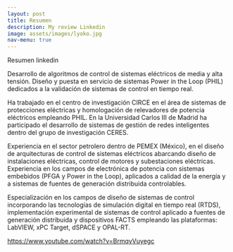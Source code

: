 ```yaml
---
layout: post
title: Resumen
description: My review Linkedin
image: assets/images/lyoko.jpg
nav-menu: true
---
```


Resumen linkedin

Desarrollo de algoritmos de control de sistemas eléctricos de media y alta tensión. Diseño y puesta en servicio de sistemas Power in the Loop (PHIL) dedicados a la validación de sistemas de control en tiempo real. 

Ha trabajado en el centro de investigación CIRCE en el área de sistemas de protecciones eléctricas y homologación de relevadores de potencia eléctricos empleando PHIL. En la Universidad Carlos III de Madrid ha participado el desarrollo de sistemas de gestión de redes inteligentes dentro del grupo de investigación CERES.

Experiencia en el sector petrolero dentro de PEMEX (México), en el diseño de arquitecturas de control de sistemas eléctricos abarcando diseño de instalaciones eléctricas, control de motores y subestaciones eléctricas. Experiencia en los campos de electrónica de potencia con sistemas embebidos (PFGA y Power in the Loop), aplicados a calidad de la energía y a sistemas de fuentes de generación distribuida controlables.

Especialización en los campos de diseño de sistemas de control incorporando las tecnologías de simulación digital en tiempo real (RTDS), implementación experimental de sistemas de control aplicado a fuentes de generación distribuida y dispositivos FACTS empleando las plataformas: LabVIEW, xPC Target, dSPACE y OPAL-RT.

https://www.youtube.com/watch?v=BrmqyVuyegc
